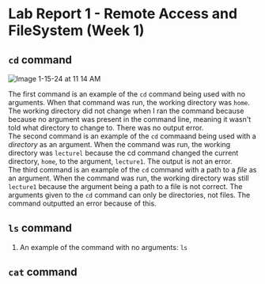 # Lab Report 1 - Remote Access and FileSystem (Week 1)

## `cd` command
![Image 1-15-24 at 11 14 AM](https://github.com/lavinma/cse15l-lab-reports/assets/156377218/f217a889-99cd-4c73-8b8b-d1253ee5e86c)

The first command is an example of the `cd` command being used with no arguments. 
   When that command was run, the working directory was `home`. The working directory did not change when I ran the command because 
   because no argument was present in the command line, meaning it wasn't told what directory to change to. There was no output error.
<br/> The second command is an example of the `cd` commaand being used with a *directory* as an argument.
   When the command was run, the working directory was `lecturel` because the cd command changed the current directory, `home`, to 
   the argument, `lecture1`. The output is not an error.
<br/> The third command is an example of the `cd` command with a path to a *file* as an argument.
   When the command was run, the working directory was still `lecture1` because the argument being a path to a file is not correct. 
   The arguments given to the `cd` command can only be directories, not files. The command outputted an error because of this. 

## `ls` command
1. An example of the command with no arguments: `ls`
   

## `cat` command
